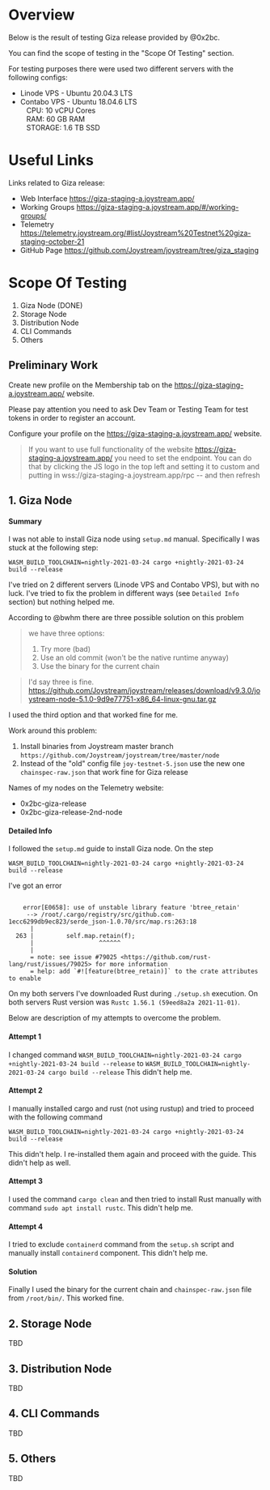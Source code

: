 # Overview 

Below is the result of testing Giza release provided by @0x2bc.

You can find the scope of testing in the "Scope Of Testing" section.

For testing purposes there were used two different servers with the following configs:
- Linode VPS  - Ubuntu 20.04.3 LTS
- Contabo VPS - Ubuntu 18.04.6 LTS  
        &nbsp;&nbsp;&nbsp;CPU: 10 vCPU Cores  
        &nbsp;&nbsp;&nbsp;RAM: 60 GB RAM  
        &nbsp;&nbsp;&nbsp;STORAGE: 1.6 TB SSD  

# Useful Links

Links related to Giza release:

- Web Interface  https://giza-staging-a.joystream.app/    
- Working Groups https://giza-staging-a.joystream.app/#/working-groups/    
- Telemetry https://telemetry.joystream.org/#list/Joystream%20Testnet%20giza-staging-october-21  
- GitHub Page https://github.com/Joystream/joystream/tree/giza_staging  

# Scope Of Testing

1) Giza Node (DONE)
2) Storage Node 
3) Distribution Node 
4) CLI Commands
5) Others

## Preliminary Work 

Create new profile on the Membership tab on the  https://giza-staging-a.joystream.app/ website. 

Please pay attention you need to ask Dev Team or Testing Team for test tokens in order to register an account. 

Configure your profile on the https://giza-staging-a.joystream.app/ website. 

> If you want to use full functionality of the website https://giza-staging-a.joystream.app/  you need to set the endpoint. 
> You can do that by clicking the JS logo in the top left and setting it to custom and putting in wss://giza-staging-a.joystream.app/rpc -- and then refresh

## 1. Giza Node

#### Summary

I was not able to install Giza node using `setup.md` manual. Specifically I was stuck at the following step: 

```WASM_BUILD_TOOLCHAIN=nightly-2021-03-24 cargo +nightly-2021-03-24 build --release```

I've tried on 2 different servers (Linode VPS and Contabo VPS), but with no luck. I've tried to fix the problem in different ways (see `Detailed Info` section) but nothing helped me. 

According to @bwhm there are three possible solution on this problem 

> we have three options:
> 1. Try more (bad)
> 2. Use an old commit (won't be the native runtime anyway)
> 3. Use the binary for the current chain

> I'd say three is fine.  https://github.com/Joystream/joystream/releases/download/v9.3.0/joystream-node-5.1.0-9d9e77751-x86_64-linux-gnu.tar.gz

I used the third option and that worked fine for me. 

Work around this problem:
1) Install binaries from Joystream master branch ` https://github.com/Joystream/joystream/tree/master/node ` 
2) Instead of the "old" config file `joy-testnet-5.json` use the new one `chainspec-raw.json` that work fine for Giza release 

Names of my nodes on the Telemetry website:
- 0x2bc-giza-release
- 0x2bc-giza-release-2nd-node

#### Detailed Info

I followed the  `setup.md` guide to install Giza node. On the step  

```WASM_BUILD_TOOLCHAIN=nightly-2021-03-24 cargo +nightly-2021-03-24 build --release``` 

I've got an error 

```

    error[E0658]: use of unstable library feature 'btree_retain'
     --> /root/.cargo/registry/src/github.com-1ecc6299db9ec823/serde_json-1.0.70/src/map.rs:263:18
      |
  263 |         self.map.retain(f);
      |                  ^^^^^^
      |
      = note: see issue #79025 <https://github.com/rust-lang/rust/issues/79025> for more information
      = help: add `#![feature(btree_retain)]` to the crate attributes to enable
```

On my both servers I've downloaded Rust during  `./setup.sh` execution. On both servers Rust version was `Rustc 1.56.1 (59eed8a2a 2021-11-01)`. 

Below are description of my attempts to overcome the problem. 

#### Attempt 1

I changed command `WASM_BUILD_TOOLCHAIN=nightly-2021-03-24 cargo +nightly-2021-03-24 build --release` to `WASM_BUILD_TOOLCHAIN=nightly-2021-03-24 cargo build --release` This didn't help me. 

#### Attempt 2
 
I manually installed cargo and rust (not using rustup) and tried to proceed with the following command 

```WASM_BUILD_TOOLCHAIN=nightly-2021-03-24 cargo +nightly-2021-03-24 build --release```

This didn't help.  I re-installed them again and proceed with the guide. This didn't help as well.

#### Attempt 3
 
I used the command  `cargo clean` and then tried to install Rust manually with command ```sudo apt install rustc```. 
This didn't help me.

#### Attempt 4

I tried to exclude `containerd` command from the `setup.sh` script and manually install `containerd` component.
This didn't help me. 


#### Solution

Finally I used the binary for the current chain and `chainspec-raw.json` file from `/root/bin/`.
This worked fine. 


## 2. Storage Node

TBD

## 3. Distribution Node 

TBD

## 4. CLI Commands

TBD

## 5. Others

TBD


